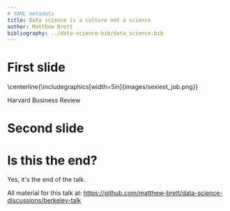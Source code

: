 ```yaml
---
# YAML metadata
title: Data science is a culture not a science
author: Matthew Brett
bibliography: ../data-science-bib/data_science.bib
---
```


# First slide

\centerline{\includegraphics[width=5in]{images/sexiest_job.png}}

Harvard Business Review

# Second slide


# Is this the end?

Yes, it's the end of the talk.

All material for this talk at:
https://github.com/matthew-brett/data-science-discussions/berkeley-talk
